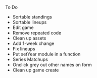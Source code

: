 To Do
- Sortable standings
- Sortable lineups
- Edit game
- Remove repeated code
- Clean up assets
- Add 1-week change
- Fix lineups
- Put setYear module in a function
- Series Matchups
- Onclick grey out other names on form
- Clean up game create